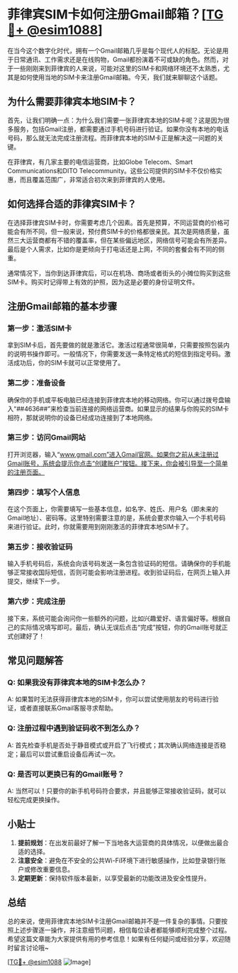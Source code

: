 # 菲律宾SIM卡如何注册Gmail邮箱？[[TG💪+ @esim1088](https://t.me/s/esim1088)]

在当今这个数字化时代，拥有一个Gmail邮箱几乎是每个现代人的标配。无论是用于日常通讯、工作需求还是在线购物，Gmail都扮演着不可或缺的角色。然而，对于一些刚刚来到菲律宾的人来说，可能对这里的SIM卡和网络环境还不太熟悉，尤其是如何使用当地的SIM卡来注册Gmail邮箱。今天，我们就来聊聊这个话题。

## 为什么需要菲律宾本地SIM卡？

首先，让我们明确一点：为什么我们需要一张菲律宾本地的SIM卡呢？这是因为很多服务，包括Gmail注册，都需要通过手机号码进行验证。如果你没有本地的电话号码，那么就无法完成注册流程。而菲律宾本地的SIM卡正是解决这一问题的关键。

在菲律宾，有几家主要的电信运营商，比如Globe Telecom、Smart Communications和DITO Telecommunity。这些公司提供的SIM卡不仅价格实惠，而且覆盖范围广，非常适合初次来到菲律宾的人使用。

## 如何选择合适的菲律宾SIM卡？

在选择菲律宾SIM卡时，你需要考虑几个因素。首先是预算，不同运营商的价格可能会有所不同，但一般来说，预付费SIM卡的价格都很亲民。其次是网络质量，虽然三大运营商都有不错的覆盖率，但在某些偏远地区，网络信号可能会有所差异。最后是个人需求，比如你是更倾向于打电话还是上网，不同的套餐会有不同的侧重。

通常情况下，当你到达菲律宾后，可以在机场、商场或者街头的小摊位购买到这些SIM卡。购买时记得带上有效的护照，因为这是必要的身份证明文件。

## 注册Gmail邮箱的基本步骤

### 第一步：激活SIM卡

拿到SIM卡后，首先要做的就是激活它。激活过程通常很简单，只需要按照包装内的说明书操作即可。一般情况下，你需要发送一条特定格式的短信到指定号码。激活成功后，你的SIM卡就可以正常使用了。

### 第二步：准备设备

确保你的手机或平板电脑已经连接到菲律宾本地的移动网络。你可以通过拨号盘输入“*#*#4636#*#*”来检查当前连接的网络运营商。如果显示的结果与你购买的SIM卡相符，那就说明你的设备已经成功连接到了本地网络。

### 第三步：访问Gmail网站

打开浏览器，输入“www.gmail.com”进入Gmail官网。如果你之前从未注册过Gmail账号，系统会提示你点击“创建账户”按钮。接下来，你会被引导至一个简单的注册页面。

### 第四步：填写个人信息

在这个页面上，你需要填写一些基本信息，如名字、姓氏、用户名（即未来的Gmail地址）、密码等。这里特别需要注意的是，系统会要求你输入一个手机号码来进行验证。此时，你就需要用到刚刚激活的菲律宾本地SIM卡了。

### 第五步：接收验证码

输入手机号码后，系统会向该号码发送一条包含验证码的短信。请确保你的手机能够正常接收国际短信，否则可能会影响注册进程。收到验证码后，在网页上输入并提交，继续下一步。

### 第六步：完成注册

接下来，系统可能会询问你一些额外的问题，比如兴趣爱好、语言偏好等。根据自己的实际情况填写即可。最后，确认无误后点击“完成”按钮，你的Gmail账号就正式创建好了！

## 常见问题解答

### Q: 如果我没有菲律宾本地的SIM卡怎么办？
A: 如果暂时无法获得菲律宾本地的SIM卡，你可以尝试使用朋友的号码进行验证，或者直接联系Gmail客服寻求帮助。

### Q: 注册过程中遇到验证码收不到怎么办？
A: 首先检查手机是否处于静音模式或开启了飞行模式；其次确认网络连接是否稳定；最后可以尝试重启设备后再试一次。

### Q: 是否可以更换已有的Gmail账号？
A: 当然可以！只要你的新手机号码符合要求，并且能够正常接收验证码，就可以轻松完成更换操作。

## 小贴士

1. **提前规划**：在出发前最好了解一下当地各大运营商的具体情况，以便做出最合适的选择。
2. **注意安全**：避免在不安全的公共Wi-Fi环境下进行敏感操作，比如登录银行账户或修改重要信息。
3. **定期更新**：保持软件版本最新，以享受最新的功能改进及安全性提升。

## 总结

总的来说，使用菲律宾本地SIM卡注册Gmail邮箱并不是一件复杂的事情。只要按照上述步骤逐一操作，并注意细节问题，相信每位读者都能够顺利完成整个过程。希望这篇文章能为大家提供有用的参考信息！如果有任何疑问或经验分享，欢迎随时留言讨论哦~

[[TG💪+ @esim1088](https://t.me/s/esim1088) ![Image](https://i.postimg.cc/4NQfJmqS/Snipaste-2025-05-13-00-14-12.png)]